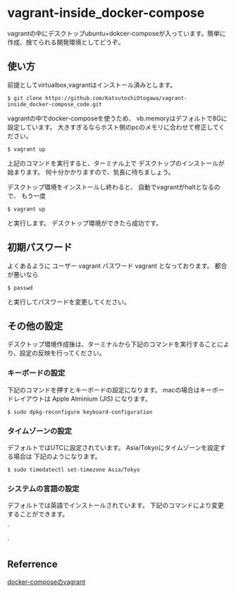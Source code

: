 # vagrant-inside_docker-compose
vagrantの中にデスクトップubuntu+dokcer-composeが入っています。簡単に作成、捨てられる開発環境としてどうぞ。
## 使い方
前提としてvirtualbox,vagrantはインストール済みとします。

`
$ git clone https://github.com/KatsutoshiOtogawa/vagrant-inside_docker-compose_code.git
`

vagrantの中でdocker-composeを使うため、
vb.memoryはデフォルトで8Gに設定しています。
大きすぎるならホスト側のpcのメモリに合わせて修正してください。

`
$ vagrant up 
`

上記のコマンドを実行すると、ターミナル上で
デスクトップのインストールが始まります。
何十分かかりますので、気長に待ちましょう。

デスクトップ環境をインストールし終わると、
自動でvagrantがhaltとなるので、
もう一度

`
$ vagrant up
`

と実行します。
デスクトップ環境ができたら成功です。
## 初期パスワード
よくあるように
ユーザー vagrant パスワード vagrant
となっております。
都合が悪いなら

`
$ passwd
`

と実行してパスワードを変更してください。
## その他の設定
デスクトップ環境作成後は、ターミナルから下記のコマンドを実行することにより、設定の反映を行ってください。
### キーボードの設定
下記のコマンドを押すとキーボードの設定になります。
macの場合はキーボードレイアウトは
Apple Alminium (JIS)
になります。

`
$ sudo dpkg-reconfigure keyboard-configuration
`

### タイムゾーンの設定
デフォルトではUTCに設定されています。
Asia/Tokyoにタイムゾーンを設定する場合は
下記のようになります。

`
$ sudo timedatectl set-timezone Asia/Tokyo
`

### システムの言語の設定
デフォルトでは英語でインストールされています。
下記のコマンドにより変更することができます。

`

`

## Referrence

[docker-composeのvagrant](https://app.vagrantup.com/gusztavvargadr/boxes/docker-linux)

